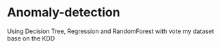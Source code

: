 # Anomaly-detection

Using Decision Tree, Regression and RandomForest with vote
my dataset base on the KDD
